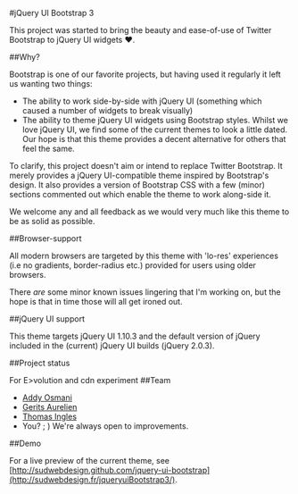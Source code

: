 #jQuery UI Bootstrap 3

This project was started to bring the beauty and ease-of-use of Twitter Bootstrap to jQuery UI widgets ♥.

##Why?

Bootstrap is one of our favorite projects, but having used it regularly it left us wanting two things:

* The ability to work side-by-side with jQuery UI (something which caused a number of widgets to break visually)
* The ability to theme jQuery UI widgets using Bootstrap styles. Whilst we love jQuery UI, we find some of the current themes to look a little dated. Our hope is that this theme provides a decent alternative for others that feel the same.

To clarify, this project doesn't aim or intend to replace Twitter Bootstrap. It merely provides a jQuery UI-compatible theme inspired by Bootstrap's design. It also provides a version of Bootstrap CSS with a few (minor) sections commented out which enable the theme to work along-side it.

We welcome any and all feedback as we would very much like this theme to be as solid as possible.

##Browser-support

All modern browsers are targeted by this theme with 'lo-res' experiences (i.e no gradients, border-radius etc.) provided for users using older browsers. 

There *are* some minor known issues lingering that I'm working on, but the hope is that in time those will all get ironed out. 

##jQuery UI support

This theme targets jQuery UI 1.10.3 and the default version of jQuery included in the (current) jQuery UI builds (jQuery 2.0.3).

##Project status

For E>volution and cdn experiment
##Team

* [Addy Osmani](https://github.com/addyosmani) 
* [Gerits Aurelien](https://github.com/gtraxx)
* [Thomas Ingles](https://github.com/sudwebdesign)
* You? ; ) We're always open to improvements.

##Demo

For a live preview of the current theme, see [http://sudwebdesign.github.com/jquery-ui-bootstrap](http://sudwebdesign.fr/jqueryuiBootstrap3/).
